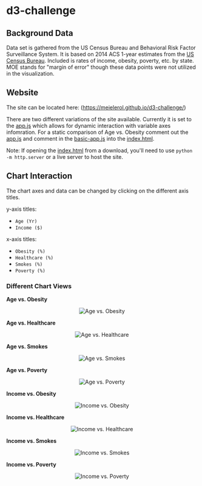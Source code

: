 # d3-challenge

## Background Data

Data set is gathered from the US Census Bureau and Behavioral Risk Factor Surveillance System. It is based on 2014 ACS 1-year estimates from the [US Census Bureau](https://data.census.gov/cedsci/). Included is rates of income, obesity, poverty, etc. by state. MOE stands for "margin of error" though these data points were not utilized in the visualization.

## Website

The site can be located here: (https://meielerol.github.io/d3-challenge/)

There are two different variations of the site available. Currently it is set to the [app.js](https://github.com/meielerol/d3-challenge/blob/main/D3_data_journalism/assets/js/app.js) which allows for dynamic interaction with variable axes infomration. For a static comparison of Age vs. Obesity comment out the [app.js](https://github.com/meielerol/d3-challenge/blob/main/D3_data_journalism/assets/js/app.js) and comment in the [basic-app.js](https://github.com/meielerol/d3-challenge/blob/main/D3_data_journalism/assets/js/basic-app.js) into the [index.html](https://github.com/meielerol/d3-challenge/blob/main/D3_data_journalism/index.html).

Note: If opening the [index.html](https://github.com/meielerol/d3-challenge/blob/main/D3_data_journalism/index.html) from a download, you'll need to use `python -m http.server` or a live server to host the site.

## Chart Interaction

The chart axes and data can be changed by clicking on the different axis titles.

y-axis titles:
- `Age (Yr)`
- `Income ($)`

x-axis titles:
- `Obesity (%)`
- `Healthcare (%)`
- `Smokes (%)`
- `Poverty (%)`

### Different Chart Views

__Age vs. Obesity__

<p align="center"><img src="https://github.com/meielerol/d3-challenge/blob/main/images/Age-vs-Obesity.png" alt="Age vs. Obesity"></p>

__Age vs. Healthcare__

<p align="center"><img src="https://github.com/meielerol/d3-challenge/blob/main/images/Age-vs-Healthcare.png" alt="Age vs. Healthcare"></p>

__Age vs. Smokes__

<p align="center"><img src="https://github.com/meielerol/d3-challenge/blob/main/images/Age-vs-Smokes.png" alt="Age vs. Smokes"></p>

__Age vs. Poverty__

<p align="center"><img src="https://github.com/meielerol/d3-challenge/blob/main/images/Age-vs-Poverty.png" alt="Age vs. Poverty"></p>

__Income vs. Obesity__

<p align="center"><img src="https://github.com/meielerol/d3-challenge/blob/main/images/Income-vs-Obesity.png" alt="Income vs. Obesity"></p>

__Income vs. Healthcare__

<p align="center"><img src="https://github.com/meielerol/d3-challenge/blob/main/images/Income-vs-Healthcare.png" alt="Income vs. Healthcare"></p>

__Income vs. Smokes__

<p align="center"><img src="https://github.com/meielerol/d3-challenge/blob/main/images/Income-vs-Smokes.png" alt="Income vs. Smokes"></p>

__Income vs. Poverty__

<p align="center"><img src="https://github.com/meielerol/d3-challenge/blob/main/images/Income-vs-Poverty.png" alt="Income vs. Poverty"></p>